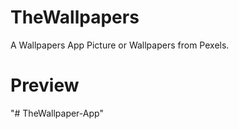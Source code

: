 # TheWallpapers

A Wallpapers App
Picture or Wallpapers from Pexels.

# Preview
"# TheWallpaper-App" 
